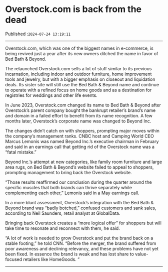 # Overstock.com is back from the dead

Published :`2024-07-24 13:19:11`

---

Overstock.com, which was one of the biggest names in e-commerce, is being revived just a year after its new owners ditched the name in favor of Bed Bath & Beyond.

The relaunched Overstock.com sells a lot of stuff similar to its previous incarnation, including indoor and outdoor furniture, home improvement tools and jewelry, but with a bigger emphasis on closeout and liquidation deals. Its sister site will still use the Bed Bath & Beyond name and continue to operate with a refined focus on home goods and as a destination for registries for weddings and other life events.

In June 2023, Overstock.com changed its name to Bed Bath & Beyond after Overstock’s parent company bought the bankrupt retailer’s brand’s name and domain in a failed effort to benefit from its name recognition. A few months later, Overstock’s corporate name was changed to Beyond Inc.

The changes didn’t catch on with shoppers, prompting major moves within the company’s management ranks. CNBC host and Camping World CEO Marcus Lemonis was named Beyond Inc.’s executive chairman in February and said in an earnings call that getting rid of the Overstock name was a “fatal mistake.”

Beyond Inc.’s attempt at new categories, like family room furniture and large area rugs, on Bed Bath & Beyond’s website failed to appeal to shoppers, prompting management to bring back the Overstock website.

“Those results reaffirmed our conclusion during the quarter around the specific muscles that both brands can thrive separately while complementing each other,” Lemonis said in a May earnings call.

In a more blunt assessment, Overstock’s integration with the Bed Bath & Beyond brand was “badly botched,” confused customers and sank sales, according to Neil Saunders, retail analyst at GlobalData.

Bringing back Overstock creates a “more logical offer” for shoppers but will take time to resonate and reconnect with them, he said.

“A lot of work is needed to grow Overstock and put the brand back on a stable footing,” he told CNN. “Before the merger, the brand suffered from poor awareness and declining relevancy, and these problems have not yet been fixed. In essence the brand is weak and has lost share to value-focused retailers like HomeGoods. ”

---

